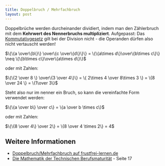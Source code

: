 ```yaml
---
title: Doppelbruch / Mehrfachbruch
layout: post
---
```

Doppelbrüche werden durcheinander dividiert, indem man den Zählerbruch mit dem **Kehrwert des Nennerbruchs multipliziert**. Aufgepasst: Das [Kommutativgesetz](http://www.frustfrei-lernen.de/mathematik/kommutativgesetz.html) gilt bei der Division nicht -  die Operanden dürfen also nicht vertauscht werden!

$\{\{a \over\{b\}\} \over\{c \over\{d\}\}\} = \{\{a\times d\}\over\{b\times c\}\} \neq \{\{b\times c\}\over\{a\times d\}\}$

oder mit Zahlen:

$\{\{2 \over 8 \} \over\{3 \over 4\}\} = \{ 2\times 4 \over 8\times 3 \} = \{8 \over 24 \} = \{1\over 3\}$

Steht also nur im nenner ein Bruch, so kann die vereinfachte Form verwendet werden:

$\{\{a \over b\} \over c\} = \{a \over b \times c\}$

oder mit Zahlen:

$\{\{8 \over 4\} \over 2\} = \{8 \over 4 \times 2\} = 4$


## Weitere Informationen
* [Doppelbruch/Mehrfachbruch auf frustfrei-lernen.de](http://www.frustfrei-lernen.de/mathematik/doppelbruch-mehrfachbruch.html)
* [Die Mathematik der Technischen Berufsmaturität](http://www.hep-verlag.ch/mathematik-tbm) - Seite 17
